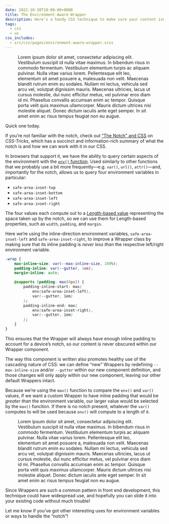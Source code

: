 ```yaml
---
date: 2022-10-30T10:00:00+0000
title: The Environment-Aware Wrapper
description: Here’s a handy CSS technique to make sure your content isn’t obscured by the pesky <q>notch</q> that seems to be present on many phones these days, and it <em>probably</em> already fits nicely into your existing codebase!
tags:
  - css
  - ux
css_includes:
  - src/css/pages/environment-aware-wrapper.scss
---
```


<figure>
    <div class=" [ notched ] ">
        <div class=" [ wrap ] " style="--gutter: 1em">
            <p>Lorem ipsum dolor sit amet, consectetur adipiscing elit. Vestibulum suscipit id nulla vitae maximus. In bibendum risus in commodo fermentum. Vestibulum elementum turpis ac aliquam pulvinar. Nulla vitae varius lorem. Pellentesque elit leo, elementum sit amet posuere a, malesuada non velit. Maecenas blandit rutrum enim eu sodales. Nullam mi lectus, vehicula sed arcu vel, volutpat dignissim mauris. Maecenas ultricies, lacus ut cursus molestie, dui nunc efficitur metus, vel pulvinar eros diam id mi. Phasellus convallis accumsan enim ac tempor. Quisque porta velit quis maximus ullamcorper. Mauris dictum ultrices nisi molestie aliquet. Donec dictum iaculis ante eget semper. In sit amet enim ac risus tempus feugiat non eu augue.</p>
        </div>
    </div>
</figure>

Quick one today.

If you’re not familiar with the notch, check out [<q>The Notch</q> and CSS](https://css-tricks.com/the-notch-and-css/) on *CSS-Tricks*, which has a succinct and information-rich summary of what the notch is and how we can work with it in our CSS.

In browsers that support it, we have the ability to query certain aspects of the environment with the [`env()` function](https://developer.mozilla.org/en-US/docs/Web/CSS/env). Used similarly to other functions that we probably use a bit more frequently—e.g. `var()`, `url()`, `attr()`—and, importantly for the notch, allows us to query four environment variables in particular:

- `safe-area-inset-top`
- `safe-area-inset-bottom`
- `safe-area-inset-left`
- `safe-area-inset-right`

The four values each compute out to a [Length-based value](https://developer.mozilla.org/en-US/docs/Web/CSS/length) representing the space taken up by the notch, so we can use them for Length-based properties, such as `width`, `padding`, and `margin`.

Here we’re using the inline-direction environment variables, `safe-area-inset-left` and `safe-area-inset-right`, to improve a Wrapper class by making sure that its inline padding is *never less than* the respective left/right environment variable.

```css
.wrap {
	max-inline-size: var(--max-inline-size, 100%);
	padding-inline: var(--gutter, 1em);
	margin-inline: auto;

	@supports (padding: max(0px)) {
		padding-inline-start: max(
			env(safe-area-inset-left),
			var(--gutter, 1em)
		);
		padding-inline-end: max(
			env(safe-area-inset-right),
			var(--gutter, 1em)
		);
	}
}
```

This ensures that the Wrapper will always have enough inline padding to account for a device’s notch, so our content is never obscured within our Wrapper component.

The way this component is written also promotes healthy use of the cascading nature of CSS: we can define <q>new</q> Wrappers by redefining `--max-inline-size` and/or `--gutter` within our new component definition, and those changes will only apply within our new component, leaving our other default Wrappers intact.

Because we’re using the `max()` function to compare the `env()` and `var()` values, if we want a custom Wrapper to have inline padding that would be *greater than* the environment variable, our larger value would be selected by the `max()` function. If there is no notch present, whatever the `var()` computes to will be used because `env()` will compute to a length of `0`.

<figure>
    <div class=" [ notched ] ">
        <div class=" [ wrap ] " style="--gutter-start: max(8%, 1em)">
            <p>Lorem ipsum dolor sit amet, consectetur adipiscing elit. Vestibulum suscipit id nulla vitae maximus. In bibendum risus in commodo fermentum. Vestibulum elementum turpis ac aliquam pulvinar. Nulla vitae varius lorem. Pellentesque elit leo, elementum sit amet posuere a, malesuada non velit. Maecenas blandit rutrum enim eu sodales. Nullam mi lectus, vehicula sed arcu vel, volutpat dignissim mauris. Maecenas ultricies, lacus ut cursus molestie, dui nunc efficitur metus, vel pulvinar eros diam id mi. Phasellus convallis accumsan enim ac tempor. Quisque porta velit quis maximus ullamcorper. Mauris dictum ultrices nisi molestie aliquet. Donec dictum iaculis ante eget semper. In sit amet enim ac risus tempus feugiat non eu augue.</p>
        </div>
    </div>
</figure>

Since Wrappers are such a common pattern in front end development, this technique could have widespread use, and hopefully you can slide it into your existing code without much trouble!

Let me know if you’ve got other interesting uses for environment variables or ways to handle the <q>notch</q>!
